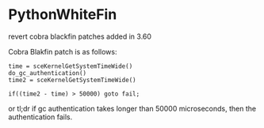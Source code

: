 # PythonWhiteFin

revert cobra blackfin patches added in 3.60

Cobra Blakfin patch is as follows:
```
time = sceKernelGetSystemTimeWide()
do_gc_authentication()
time2 = sceKernelGetSystemTimeWide()

if((time2 - time) > 50000) goto fail;
```

or tl;dr if gc authentication takes longer than 50000 microseconds, then the authentication fails.

